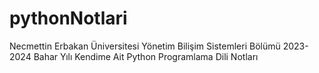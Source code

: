 # pythonNotlari
Necmettin Erbakan Üniversitesi Yönetim Bilişim Sistemleri Bölümü 2023-2024 Bahar Yılı Kendime Ait Python Programlama  Dili Notları
